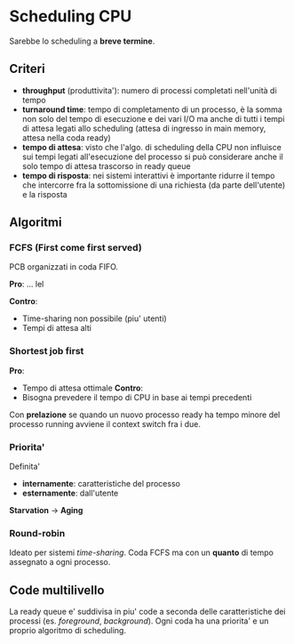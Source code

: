 # Scheduling CPU

Sarebbe lo scheduling a **breve termine**.

## Criteri

- **throughput** (produttivita'): numero di processi completati nell'unità di tempo
- **turnaround time**: tempo di completamento di un processo, è la somma non solo del tempo di esecuzione e dei vari I/O ma anche di tutti i tempi di attesa legati allo scheduling (attesa di ingresso in main memory, attesa nella coda ready)
- **tempo di attesa**: visto che l'algo. di scheduling della CPU non influisce sui tempi legati all'esecuzione del processo si può considerare anche il solo tempo di attesa trascorso in ready queue
- **tempo di risposta**: nei sistemi interattivi è importante ridurre il tempo che intercorre fra la sottomissione di una richiesta (da parte dell'utente) e la risposta

## Algoritmi

### FCFS (First come first served)

PCB organizzati in coda FIFO.

**Pro**: ... lel

**Contro**:
- Time-sharing non possibile (piu' utenti)
- Tempi di attesa alti

### Shortest job first

**Pro**:
- Tempo di attesa ottimale
**Contro**:
- Bisogna prevedere il tempo di CPU in base ai tempi precedenti

Con **prelazione** se quando un nuovo processo ready ha tempo minore del processo running avviene il context switch fra i due.

### Priorita'

Definita'
- **internamente**: caratteristiche del processo
- **esternamente**: dall'utente

**Starvation** -> **Aging**

### Round-robin

Ideato per sistemi *time-sharing*. Coda FCFS ma con un **quanto** di tempo assegnato a ogni processo.

## Code multilivello

La ready queue e' suddivisa in piu' code a seconda delle caratteristiche dei processi (es. *foreground*, *background*). Ogni coda ha una priorita' e un proprio algoritmo di scheduling.
